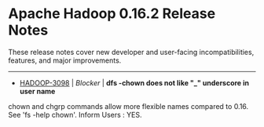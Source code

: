 
<!---
# Licensed to the Apache Software Foundation (ASF) under one
# or more contributor license agreements.  See the NOTICE file
# distributed with this work for additional information
# regarding copyright ownership.  The ASF licenses this file
# to you under the Apache License, Version 2.0 (the
# "License"); you may not use this file except in compliance
# with the License.  You may obtain a copy of the License at
#
#     http://www.apache.org/licenses/LICENSE-2.0
#
# Unless required by applicable law or agreed to in writing, software
# distributed under the License is distributed on an "AS IS" BASIS,
# WITHOUT WARRANTIES OR CONDITIONS OF ANY KIND, either express or implied.
# See the License for the specific language governing permissions and
# limitations under the License.
-->
# Apache Hadoop  0.16.2 Release Notes

These release notes cover new developer and user-facing incompatibilities, features, and major improvements.


---

* [HADOOP-3098](https://issues.apache.org/jira/browse/HADOOP-3098) | *Blocker* | **dfs -chown does not like "\_" underscore in user name**

chown and chgrp commands allow more flexible names compared to 0.16. See 'fs -help chown'. Inform Users : YES.



